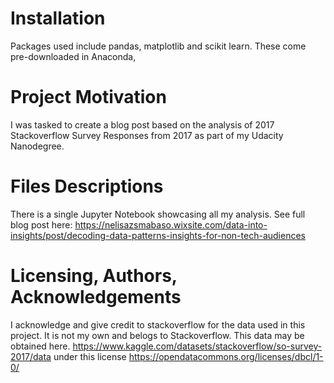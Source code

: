 # Installation
Packages used include pandas, matplotlib and scikit learn. These come pre-downloaded in Anaconda,

# Project Motivation
I was tasked to create a blog post based on the analysis of 2017 Stackoverflow Survey Responses from 2017 as part of my Udacity Nanodegree.

# Files Descriptions
There is a single Jupyter Notebook showcasing all my analysis.
See full blog post here: https://nelisazsmabaso.wixsite.com/data-into-insights/post/decoding-data-patterns-insights-for-non-tech-audiences

# Licensing, Authors, Acknowledgements
I acknowledge and give credit to stackoverflow for the data used in this project. It is not my own and belogs to Stackoverflow. This data may be obtained here. https://www.kaggle.com/datasets/stackoverflow/so-survey-2017/data under this license https://opendatacommons.org/licenses/dbcl/1-0/

